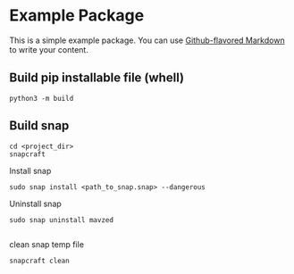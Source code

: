 # Example Package

This is a simple example package. You can use
[Github-flavored Markdown](https://guides.github.com/features/mastering-markdown/)
to write your content.

## Build pip installable file (whell)


```python3 -m build```


## Build snap 

```
cd <project_dir>
snapcraft
```
Install snap
```
sudo snap install <path_to_snap.snap> --dangerous
``` 
Uninstall snap

```
sudo snap uninstall mavzed


```
clean snap temp file
```
snapcraft clean
```